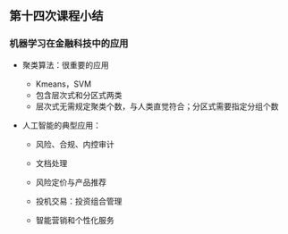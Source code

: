 ## 第十四次课程小结

### 机器学习在金融科技中的应用

- 聚类算法：很重要的应用

  - Kmeans，SVM
  - 包含层次式和分区式两类
  - 层次式无需规定聚类个数，与人类直觉符合；分区式需要指定分组个数

- 人工智能的典型应用：

  - 风险、合规、内控审计

  - 文档处理

  - 风险定价与产品推荐

  - 投机交易：投资组合管理

  - 智能营销和个性化服务

    